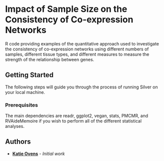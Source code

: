 # Impact of Sample Size on the Consistency of Co-expression Networks

R code providing examples of the quantitative approach used to investigate the consistency of co-expression networks using different numbers of samples, different tissue types, and different measures to measure the strength of the relationship between genes.
## Getting Started
The following steps will guide you through the process of running Silver on your local machine.

### Prerequisites

The main dependencies are readr, ggplot2, vegan, stats, PMCMR, and RVAideMemoire if you wish to perform all of the different statistical analyses.

## Authors

* [**Katie Ovens**](https://github.com/klovens) - *Initial work* 

